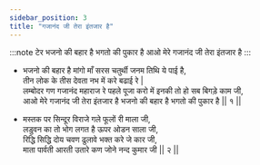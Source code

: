 ```yaml
---
sidebar_position: 3
title: "गजानंद जी तेरा इंतजार है"
---
```


:::note टेर
भजनो की बहार है भगतो की पुकार है आओ मेरे गजानंद जी तेरा इंतजार है
:::

- भजनो की बहार है मांगो माँ सरस चतुर्थी जनम तिथि ये पाई है, <br/>
  तीन लोक के तीस देवता नभ में करे बढाई रे | <br/>
  लम्बोदर गण गजानंद महाराज रे पहले पूजा करो में इनकी तो हो सब बिगड़े काम जी, <br/>
  आओ मेरे गजानंद जी तेरा इंतजार है भजनो की बहार है भगतो की पुकार है || १ ||

- मस्तक पर सिन्दूर विराजे गले फूलों री माला जी, <br/>
  लडुवन का तो भोग लगत है ऊपर ओडन साला जी, <br/>
  रिद्धि सिद्धि दोय चवण ढुलावे भक्त करे जे कार जी, <br/>
  माता पार्वती आरती उतारे कण जोने नन्द कुमार जी || २ ||
